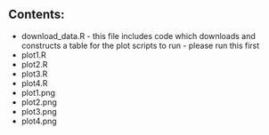 ## Contents:

- download_data.R - this file includes code which downloads and constructs a table for the plot scripts to run - please run this first
- plot1.R
- plot2.R
- plot3.R
- plot4.R
- plot1.png
- plot2.png
- plot3.png
- plot4.png

